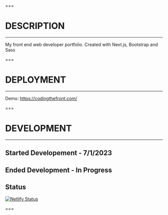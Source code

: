 ===

# DESCRIPTION

---

My front end web developer portfolio. Created with Next.js, Bootstrap and Sass

===

# DEPLOYMENT

---

Demo: https://codingthefront.com/

===

# DEVELOPMENT

---

## Started Developement - 7/1/2023

## Ended Development - In Progress

## Status

[![Netlify Status](https://api.netlify.com/api/v1/badges/d9ba3d23-556e-43e4-9f29-b9481220c31f/deploy-status)](https://app.netlify.com/sites/splendid-zabaione-e59fcc/deploys)

===
